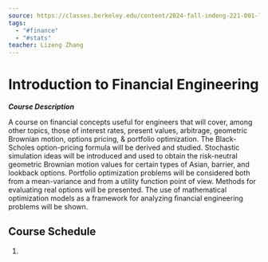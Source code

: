 ```yaml
---
source: https://classes.berkeley.edu/content/2024-fall-indeng-221-001-lec-001
tags:
  - "#finance"
  - "#stats"
teacher: Lizeng Zhang
---
```

# Introduction to Financial Engineering

___Course Description___

A course on financial concepts useful for engineers that will cover, among other topics, those of interest rates, present values, arbitrage, geometric Brownian motion, options pricing, & portfolio optimization. The Black-Scholes option-pricing formula will be derived and studied. Stochastic simulation ideas will be introduced and used to obtain the risk-neutral geometric Brownian motion values for certain types of Asian, barrier, and lookback options. Portfolio optimization problems will be considered both from a mean-variance and from a utility function point of view. Methods for evaluating real options will be presented. The use of mathematical optimization models as a framework for analyzing financial engineering problems will be shown.



## Course Schedule

1. 
